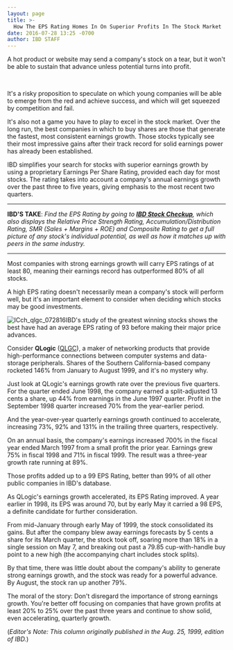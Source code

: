 ```yaml
---
layout: page
title: >-
  How The EPS Rating Homes In On Superior Profits In The Stock Market
date: 2016-07-28 13:25 -0700
author: IBD STAFF
---
```





A hot product or website may send a company's stock on a tear, but it won't be able to sustain that advance unless potential turns into profit.


 


It's a risky proposition to speculate on which young companies will be able to emerge from the red and achieve success, and which will get squeezed by competition and fail.


It's also not a game you have to play to excel in the stock market. Over the long run, the best companies in which to buy shares are those that generate the fastest, most consistent earnings growth. Those stocks typically see their most impressive gains after their track record for solid earnings power has already been established.


IBD simplifies your search for stocks with superior earnings growth by using a proprietary Earnings Per Share Rating, provided each day for most stocks. The rating takes into account a company's annual earnings growth over the past three to five years, giving emphasis to the most recent two quarters.




---


**IBD'S TAKE**: *Find the EPS Rating by going to **[IBD Stock Checkup](http://research.investors.com/stock-checkup/)**, which also displays the Relative Price Strength Rating, Accumulation/Distribution Rating, SMR (Sales + Margins + ROE) and Composite Rating to get a full picture of any stock's individual potential, as well as how it matches up with peers in the same industry.*




---


Most companies with strong earnings growth will carry EPS ratings of at least 80, meaning their earnings record has outperformed 80% of all stocks.


A high EPS rating doesn't necessarily mean a company's stock will perform well, but it's an important element to consider when deciding which stocks may be good investments.


![ICch_qlgc_072816](https://www.investors.com/wp-content/uploads/2016/07/ICch_qlgc_072816-1024x577.jpg)IBD's study of the greatest winning stocks shows the best have had an average EPS rating of 93 before making their major price advances.


Consider **QLogic** ([QLGC](https://research.investors.com/quote.aspx?symbol=QLGC)), a maker of networking products that provide high-performance connections between computer systems and data-storage peripherals. Shares of the Southern California-based company rocketed 146% from January to August 1999, and it's no mystery why.


Just look at QLogic's earnings growth rate over the previous five quarters. For the quarter ended June 1998, the company earned a split-adjusted 13 cents a share, up 44% from earnings in the June 1997 quarter. Profit in the September 1998 quarter increased 70% from the year-earlier period.


And the year-over-year quarterly earnings growth continued to accelerate, increasing 73%, 92% and 131% in the trailing three quarters, respectively.


On an annual basis, the company's earnings increased 700% in the fiscal year ended March 1997 from a small profit the prior year. Earnings grew 75% in fiscal 1998 and 71% in fiscal 1999. The result was a three-year growth rate running at 89%.


Those profits added up to a 99 EPS Rating, better than 99% of all other public companies in IBD's database.


As QLogic's earnings growth accelerated, its EPS Rating improved. A year earlier in 1998, its EPS was around 70, but by early May it carried a 98 EPS, a definite candidate for further consideration.


From mid-January through early May of 1999, the stock consolidated its gains. But after the company blew away earnings forecasts by 5 cents a share for its March quarter, the stock took off, soaring more than 18% in a single session on May 7, and breaking out past a 79.85 cup-with-handle buy point to a new high (the accompanying chart includes stock splits).


By that time, there was little doubt about the company's ability to generate strong earnings growth, and the stock was ready for a powerful advance. By August, the stock ran up another 79%.


The moral of the story: Don't disregard the importance of strong earnings growth. You're better off focusing on companies that have grown profits at least 20% to 25% over the past three years and continue to show solid, even accelerating, quarterly growth.


(*Editor's Note: This column originally published in the Aug. 25, 1999, edition of IBD.*)




